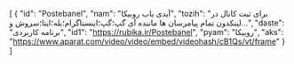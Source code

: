 [
  {
    "id": "Postebanel",
    "nam": "آیدی یاب روبیکا",
    "tozih": "برای ثبت کانال در لینکدون تمام پیامرسان ها ماننده آی گپ؛گپ؛اینستاگرام؛بله؛ایتا؛سروش و...",
    "daste": "برنامه کاربردی",
    "id1": "https://rubika.ir/Postebanel",
    "pyam": "روبیکا",
    "aks": "https://www.aparat.com/video/video/embed/videohash/cB1Qs/vt/frame"
  }
]
